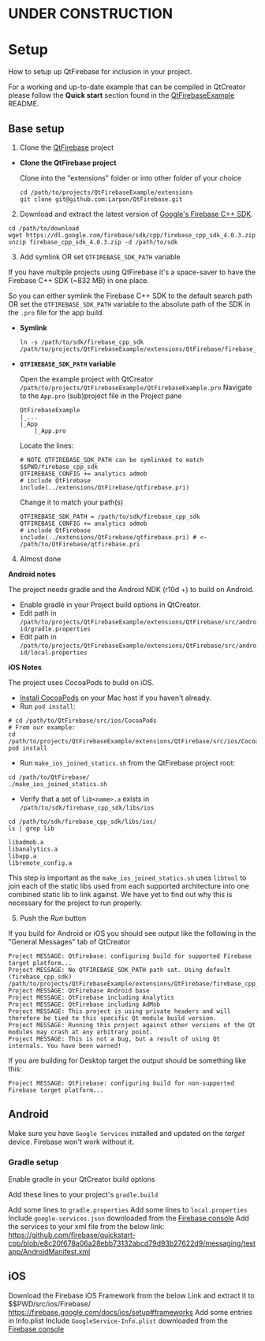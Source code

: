 # UNDER CONSTRUCTION

# Setup
How to setup up QtFirebase for inclusion in your project.

For a working and up-to-date example that can be compiled in QtCreator please follow the **Quick start** section found in the [QtFirebaseExample](https://github.com/Larpon/QtFirebaseExample) README.

## Base setup

1. Clone the [QtFirebase](https://github.com/Larpon/QtFirebase) project

  * **Clone the QtFirebase project**
  
    Clone into the "extensions" folder or into other folder of your choice
    ```
    cd /path/to/projects/QtFirebaseExample/extensions
    git clone git@github.com:Larpon/QtFirebase.git
    ```
2. Download and extract the latest version of [Google's Firebase C++ SDK](https://firebase.google.com/docs/cpp/setup).

  ```
  cd /path/to/download
  wget https://dl.google.com/firebase/sdk/cpp/firebase_cpp_sdk_4.0.3.zip
  unzip firebase_cpp_sdk_4.0.3.zip -d /path/to/sdk
  ```

3. Add symlink OR set `QTFIREBASE_SDK_PATH` variable

  If you have multiple projects using QtFirebase it's a space-saver to have the Firebase C++ SDK (~832 MB) in one place.

  So you can either symlink the Firebase C++ SDK to the default search path OR set the `QTFIREBASE_SDK_PATH` variable to the absolute path of the SDK in the `.pro` file for the app build.

  * **Symlink**
  
    ```
    ln -s /path/to/sdk/firebase_cpp_sdk /path/to/projects/QtFirebaseExample/extensions/QtFirebase/firebase_cpp_sdk
    ```

  * **`QTFIREBASE_SDK_PATH` variable**
  
    Open the example project with QtCreator `/path/to/projects/QtFirebaseExample/QtFirebaseExample.pro`
    Navigate to the `App.pro` (sub)project file in the Project pane
    ```
    QtFirebaseExample
    |_...
    |_App
        |_App.pro
    ```
    Locate the lines:
    ```
    # NOTE QTFIREBASE_SDK_PATH can be symlinked to match $$PWD/firebase_cpp_sdk
    QTFIREBASE_CONFIG += analytics admob
    # include QtFirebase
    include(../extensions/QtFirebase/qtfirebase.pri)
    ```
    Change it to match your path(s)
    ```
    QTFIREBASE_SDK_PATH = /path/to/sdk/firebase_cpp_sdk
    QTFIREBASE_CONFIG += analytics admob
    # include QtFirebase
    include(../extensions/QtFirebase/qtfirebase.pri) # <- /path/to/QtFirebase/qtfirebase.pri
    ```
    
4. Almost done
  
  **Android notes**
  
  The project needs gradle and the Android NDK (r10d +) to build on Android.
  
  * Enable gradle in your Project build options in QtCreator.
  * Edit path in `/path/to/projects/QtFirebaseExample/extensions/QtFirebase/src/android/gradle.properties`
  * Edit path in `/path/to/projects/QtFirebaseExample/extensions/QtFirebase/src/android/local.properties`
    
  **iOS Notes**
  
  The project uses CocoaPods to build on iOS.
  
  * [Install CocoaPods](http://stackoverflow.com/questions/20755044/how-to-install-cocoa-pods) on your Mac host if you haven't already.
  * Run `pod install`:
   ```
   # cd /path/to/QtFirebase/src/ios/CocoaPods
   # From our example:
   cd /path/to/projects/QtFirebaseExample/extensions/QtFirebase/src/ios/CocoaPods
   pod install
   ```
  * Run `make_ios_joined_statics.sh` from the QtFirebase project root:
   ```
   cd /path/to/QtFirebase/
   ./make_ios_joined_statics.sh
   ```
  * Verify that a set of `lib<name>.a` exists in `/path/to/sdk/firebase_cpp_sdk/libs/ios`
   ```
   cd /path/to/sdk/firebase_cpp_sdk/libs/ios/
   ls | grep lib
   
   libadmob.a
   libanalytics.a
   libapp.a
   libremote_config.a
   ```
   This step is important as the `make_ios_joined_statics.sh` uses `libtool` to join each of the static libs used from each supported architecture into one combined static lib to link against. We have yet to find out why this is necessary for the project to run properly.
   
5. Push the *Run* button

  If you build for Android or iOS you should see output like the following in the "General Messages" tab of QtCreator
  ```
  Project MESSAGE: QtFirebase: configuring build for supported Firebase target platform...
  Project MESSAGE: No QTFIREBASE_SDK_PATH path sat. Using default (firebase_cpp_sdk) /path/to/projects/QtFirebaseExample/extensions/QtFirebase/firebase_cpp_sdk
  Project MESSAGE: QtFirebase Android base
  Project MESSAGE: QtFirebase including Analytics
  Project MESSAGE: QtFirebase including AdMob
  Project MESSAGE: This project is using private headers and will therefore be tied to this specific Qt module build version.
  Project MESSAGE: Running this project against other versions of the Qt modules may crash at any arbitrary point.
  Project MESSAGE: This is not a bug, but a result of using Qt internals. You have been warned!
  ```

  If you are building for Desktop target the output should be something like this:
  ```
  Project MESSAGE: QtFirebase: configuring build for non-supported Firebase target platform...
  ```

## Android
Make sure you have `Google Services` installed and updated on the *target* device. Firebase won't work without it.

### Gradle setup
Enable gradle in your QtCreator build options


Add these lines to your project's `gradle.build`


Add some lines to `gradle.properties`
Add some lines to `local.properties`
Include `google-services.json` downloaded from the [Firebase console](https://console.firebase.google.com/)
Add the services to your xml file from the below link:
https://github.com/firebase/quickstart-cpp/blob/e8c20f678a06a28ebb73132abcd79d93b27622d9/messaging/testapp/AndroidManifest.xml


## iOS

 Download the Firebase iOS Framework from the below Link and extract it to $$PWD/src/ios/Firebase/
 https://firebase.google.com/docs/ios/setup#frameworks
 Add some entries in Info.plist
 Include `GoogleService-Info.plist` downloaded from the [Firebase console](https://console.firebase.google.com/)


